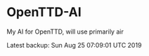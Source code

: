 # OpenTTD-AI
My AI for OpenTTD, will use primarily air

Latest backup: Sun Aug 25 07:09:01 UTC 2019
